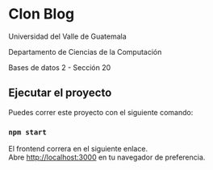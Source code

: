 # Clon Blog

Universidad del Valle de Guatemala

Departamento de Ciencias de la Computación

Bases de datos 2 - Sección 20

## Ejecutar el proyecto

Puedes correr este proyecto con el siguiente comando:

### `npm start`

El frontend correra en el siguiente enlace.\
Abre [http://localhost:3000](http://localhost:3000) en tu navegador de preferencia.
